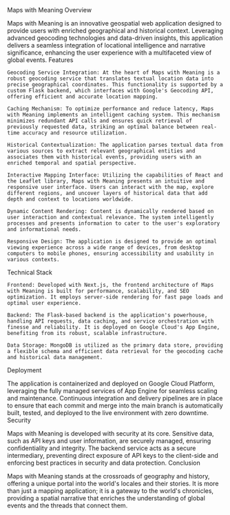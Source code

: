Maps with Meaning
Overview

Maps with Meaning is an innovative geospatial web application designed to provide users with enriched geographical and historical context. Leveraging advanced geocoding technologies and data-driven insights, this application delivers a seamless integration of locational intelligence and narrative significance, enhancing the user experience with a multifaceted view of global events.
Features

    Geocoding Service Integration: At the heart of Maps with Meaning is a robust geocoding service that translates textual location data into precise geographical coordinates. This functionality is supported by a custom Flask backend, which interfaces with Google's Geocoding API, offering efficient and accurate location mapping.

    Caching Mechanism: To optimize performance and reduce latency, Maps with Meaning implements an intelligent caching system. This mechanism minimizes redundant API calls and ensures quick retrieval of previously requested data, striking an optimal balance between real-time accuracy and resource utilization.

    Historical Contextualization: The application parses textual data from various sources to extract relevant geographical entities and associates them with historical events, providing users with an enriched temporal and spatial perspective.

    Interactive Mapping Interface: Utilizing the capabilities of React and the Leaflet library, Maps with Meaning presents an intuitive and responsive user interface. Users can interact with the map, explore different regions, and uncover layers of historical data that add depth and context to locations worldwide.

    Dynamic Content Rendering: Content is dynamically rendered based on user interaction and contextual relevance. The system intelligently processes and presents information to cater to the user's exploratory and informational needs.

    Responsive Design: The application is designed to provide an optimal viewing experience across a wide range of devices, from desktop computers to mobile phones, ensuring accessibility and usability in various contexts.

Technical Stack

    Frontend: Developed with Next.js, the frontend architecture of Maps with Meaning is built for performance, scalability, and SEO optimization. It employs server-side rendering for fast page loads and optimal user experience.

    Backend: The Flask-based backend is the application's powerhouse, handling API requests, data caching, and service orchestration with finesse and reliability. It is deployed on Google Cloud's App Engine, benefiting from its robust, scalable infrastructure.

    Data Storage: MongoDB is utilized as the primary data store, providing a flexible schema and efficient data retrieval for the geocoding cache and historical data management.

Deployment

The application is containerized and deployed on Google Cloud Platform, leveraging the fully managed services of App Engine for seamless scaling and maintenance. Continuous integration and delivery pipelines are in place to ensure that each commit and merge into the main branch is automatically built, tested, and deployed to the live environment with zero downtime.
Security

Maps with Meaning is developed with security at its core. Sensitive data, such as API keys and user information, are securely managed, ensuring confidentiality and integrity. The backend service acts as a secure intermediary, preventing direct exposure of API keys to the client-side and enforcing best practices in security and data protection.
Conclusion

Maps with Meaning stands at the crossroads of geography and history, offering a unique portal into the world's locales and their stories. It is more than just a mapping application; it is a gateway to the world's chronicles, providing a spatial narrative that enriches the understanding of global events and the threads that connect them.
